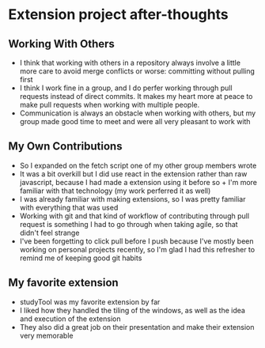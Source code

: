 # Extension project after-thoughts

## Working With Others

* I think that working with others in a repository always involve a little more care to avoid merge conflicts or worse: committing without pulling first
* I think I work fine in a group, and I do perfer working through pull requests instead of direct commits. It makes my heart more at peace to make pull requests when working with multiple people. 
* Communication is always an obstacle when working with others, but my group made good time to meet and were all very pleasant to work with

## My Own Contributions
* So I expanded on the fetch script one of my other group members wrote
* It was a bit overkill but I did use react in the extension rather than raw javascript, because I had made a extension using it before so + I'm more familiar with that technology (my work perferred it as well)
* I was already familiar with making extensions, so I was pretty familiar with everything that was used
* Working with git and that kind of workflow of contributing through pull request is something I had to go through when taking agile, so that didn't feel strange
* I've been forgetting to click pull before I push because I've mostly been working on personal projects recently, so I'm glad I had this refresher to remind me of keeping good git habits

## My favorite extension
* studyTool was my favorite extension by far 
* I liked how they handled the tiling of the windows, as well as the idea and execution of the extension
* They also did a great job on their presentation and make their extension very memorable